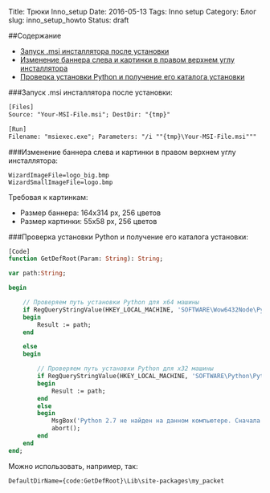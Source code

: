 Title: Трюки Inno_setup
Date: 2016-05-13
Tags: Inno setup
Category: Блог
slug: inno_setup_howto
Status: draft

##Содержание

- [Запуск .msi инсталлятора после установки](#msi)
- [Изменение баннера слева и картинки в правом верхнем углу инсталлятора](#_2)
- [Проверка установки Python и получение его каталога установки](#Python)


###Запуск .msi инсталлятора после установки:
```html
[Files]
Source: "Your-MSI-File.msi"; DestDir: "{tmp}"

[Run]
Filename: "msiexec.exe"; Parameters: "/i ""{tmp}\Your-MSI-File.msi"""
```

###Изменение баннера слева и картинки в правом верхнем углу инсталлятора:
```
WizardImageFile=logo_big.bmp
WizardSmallImageFile=logo.bmp
```
Требовая к картинкам:

- Размер баннера: 164x314 px, 256 цветов
- Размер картинки: 55x58 px, 256 цветов

###Проверка установки Python и получение его каталога установки:
```pascal
[Code]
function GetDefRoot(Param: String): String;

var path:String;

begin

    // Проверяем путь установки Python для x64 машины
    if RegQueryStringValue(HKEY_LOCAL_MACHINE, 'SOFTWARE\Wow6432Node\Python\PythonCore\2.7\InstallPath', '',path) then
    begin
        Result := path;
    end

    else
    begin

        // Проверяем путь установки Python для x32 машины
        if RegQueryStringValue(HKEY_LOCAL_MACHINE, 'SOFTWARE\Python\PythonCore\2.7\InstallPath', '',path) then
        begin
            Result := path;
        end
        else
        begin
            MsgBox('Python 2.7 не найден на данном компьютере. Сначала установите Python 2.7', mbInformation, MB_OK);
            abort();
        end
    end
end;
```

Можно использовать, например, так:
```
DefaultDirName={code:GetDefRoot}\Lib\site-packages\my_packet
```
